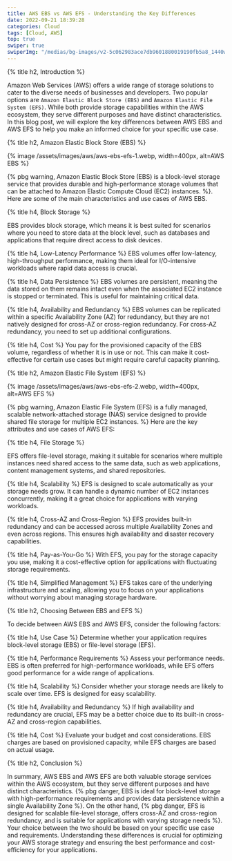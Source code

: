 ```yaml
---
title: AWS EBS vs AWS EFS - Understanding the Key Differences
date: 2022-09-21 18:39:28
categories: Cloud
tags: [Cloud, AWS]
top: true
swiper: true
swiperImg: "/medias/bg-images/v2-5c062983ace7db9601880019190fb5a8_1440w.webp"
---
```


{% title h2, Introduction %}

Amazon Web Services (AWS) offers a wide range of storage solutions to cater to the diverse needs of businesses and developers. Two popular options are `Amazon Elastic Block Store (EBS)` and `Amazon Elastic File System (EFS)`. While both provide storage capabilities within the AWS ecosystem, they serve different purposes and have distinct characteristics. In this blog post, we will explore the key differences between AWS EBS and AWS EFS to help you make an informed choice for your specific use case.

{% title h2, Amazon Elastic Block Store (EBS) %}

{% image /assets/images/aws/aws-ebs-efs-1.webp, width=400px, alt=AWS EBS %}

{% pbg warning, Amazon Elastic Block Store (EBS) is a block-level storage service that provides durable and high-performance storage volumes that can be attached to Amazon Elastic Compute Cloud (EC2) instances. %}.
Here are some of the main characteristics and use cases of AWS EBS.


{% title h4, Block Storage %}

EBS provides block storage, which means it is best suited for scenarios where you need to store data at the block level, such as databases and applications that require direct access to disk devices.

{% title h4, Low-Latency Performance %}
 EBS volumes offer low-latency, high-throughput performance, making them ideal for I/O-intensive workloads where rapid data access is crucial.

{% title h4, Data Persistence %}
 EBS volumes are persistent, meaning the data stored on them remains intact even when the associated EC2 instance is stopped or terminated. This is useful for maintaining critical data.

{% title h4, Availability and Redundancy %}
EBS volumes can be replicated within a specific 
Availability Zone (AZ) for redundancy, but they are not natively designed for cross-AZ or cross-region redundancy. For cross-AZ redundancy, you need to set up additional configurations.

{% title h4, Cost %}
You pay for the provisioned capacity of the EBS volume, regardless of whether it is in use or not. This can make it cost-effective for certain use cases but might require careful capacity planning.

{% title h2, Amazon Elastic File System (EFS) %}

{% image /assets/images/aws/aws-ebs-efs-2.webp, width=400px, alt=AWS EFS %}

{% pbg warning, Amazon Elastic File System (EFS) is a fully managed, scalable network-attached storage (NAS) service designed to provide shared file storage for multiple EC2 instances. %} 
Here are the key attributes and use cases of AWS EFS:

{% title h4, File Storage %}

EFS offers file-level storage, making it suitable for scenarios where multiple instances need shared access to the same data, such as web applications, content management systems, and shared repositories.

{% title h4, Scalability %}
EFS is designed to scale automatically as your storage needs grow. It can handle a dynamic number of EC2 instances concurrently, making it a great choice for applications with varying workloads.

{% title h4, Cross-AZ and Cross-Region %}
EFS provides built-in redundancy and can be accessed across multiple Availability Zones and even across regions. This ensures high availability and disaster recovery capabilities.

{% title h4, Pay-as-You-Go %}
With EFS, you pay for the storage capacity you use, making it a cost-effective option for applications with fluctuating storage requirements.

{% title h4, Simplified Management %}
EFS takes care of the underlying infrastructure and scaling, allowing you to focus on your applications without worrying about managing storage hardware.

{% title h2, Choosing Between EBS and EFS %}

To decide between AWS EBS and AWS EFS, consider the following factors:

{% title h4, Use Case %}
Determine whether your application requires block-level storage (EBS) or file-level storage (EFS).

{% title h4, Performance Requirements %} 
Assess your performance needs. EBS is often preferred for high-performance workloads, while EFS offers good performance for a wide range of applications.

{% title h4, Scalability %}
Consider whether your storage needs are likely to scale over time. EFS is designed for easy scalability.

{% title h4, Availability and Redundancy %} 
If high availability and redundancy are crucial, EFS may be a better choice due to its built-in cross-AZ and cross-region capabilities.

{% title h4, Cost %} 
Evaluate your budget and cost considerations. EBS charges are based on provisioned capacity, while EFS charges are based on actual usage.

{% title h2, Conclusion %}

In summary, AWS EBS and AWS EFS are both valuable storage services within the AWS ecosystem, but they serve different purposes and have distinct characteristics. {% pbg danger, EBS is ideal for block-level storage with high-performance requirements and provides data persistence within a single Availability Zone %}. On the other hand, {% pbg danger, EFS is designed for scalable file-level storage, offers cross-AZ and cross-region redundancy, and is suitable for applications with varying storage needs %}. Your choice between the two should be based on your specific use case and requirements. Understanding these differences is crucial for optimizing your AWS storage strategy and ensuring the best performance and cost-efficiency for your applications.
